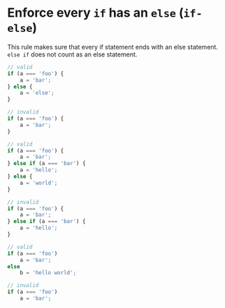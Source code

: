 # Enforce every `if` has an `else` (`if-else`)

This rule makes sure that every if statement ends with an else statement. `else if` does not count as an else statement.

```typescript
// valid
if (a === 'foo') { 
    a = 'bar';
} else {
    a = 'else';
}

// invalid
if (a === 'foo') {
    a = 'bar';
}
```

```typescript
// valid
if (a === 'foo') { 
    a = 'bar';
} else if (a === 'bar') {
    a = 'hello';
} else {
    a = 'world';
}

// invalid
if (a === 'foo') {
    a = 'bar';
} else if (a === 'bar') {
    a = 'hello';
}
```

```typescript
// valid
if (a === 'foo')
    a = 'bar';
else
    b = 'hello world';

// invalid
if (a === 'foo')
    a = 'bar';
```